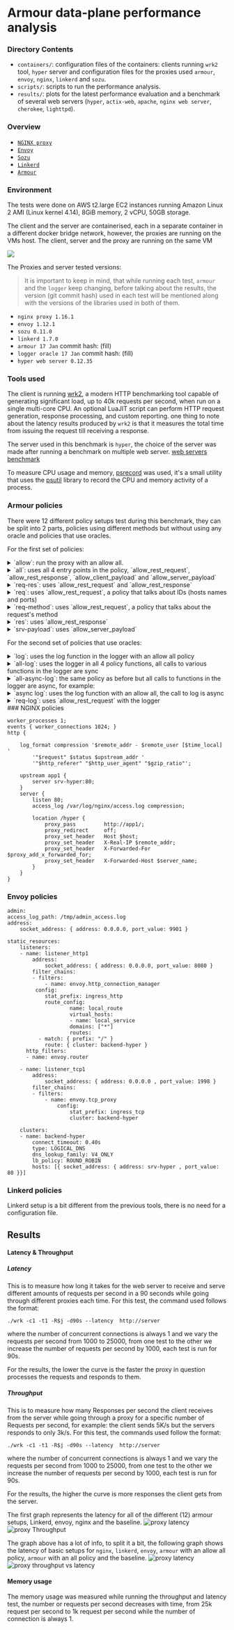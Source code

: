 # Armour data-plane performance analysis

### Directory Contents

- `containers/`: configuration files of the containers: clients running `wrk2` tool, `hyper` server and configuration files for the proxies used `armour`, `envoy`, `nginx`, `linkerd` and `sozu`.
- `scripts/`: scripts to run the performance analysis.
- `results/`: plots for the latest performance evaluation and a benchmark of several web servers (`hyper`, `actix-web`, `apache`, `nginx web server`, `cherokee`, `lighttpd`).


### Overview
- [`NGINX proxy`](https://docs.nginx.com/nginx/admin-guide/web-server/reverse-proxy/)
- [`Envoy`](https://www.envoyproxy.io/docs/envoy/latest/intro/what_is_envoy)
- [`Sozu`](https://www.sozu.io)
- [`Linkerd`](https://linkerd.io/2.10/overview/)
- [`Armour`](../docs/README.md)
 
### Environment

The tests were done on AWS t2.large EC2 instances running Amazon Linux 2 AMI (Linux kernel 4.14), 8GiB memory, 2 vCPU, 50GB storage.

The client and the server are containerised, each in a separate container in a different docker bridge network, however, the proxies are running on the VMs host. The client, server and the proxy are running on the same VM 

![](results/proxy/same-host.png) 

The Proxies and server tested versions: 

> It is important to keep in mind, that while running each test, `armour` and the `logger` keep changing, before talking about the results, the version (git commit hash) used in each test will be mentioned along with the versions of the libraries used in both of them.

- `nginx proxy 1.16.1`
- `envoy 1.12.1`
- `sozu 0.11.0`
- `linkerd 1.7.0`
- `armour 17 Jan` commit hash: (fill)
- `logger oracle 17 Jan` commit hash: (fill)
- `hyper web server 0.12.35`

### Tools used
The client is running [wrk2](https://github.com/giltene/wrk2), a modern HTTP benchmarking tool capable of generating significant load, up to 40k requests per second, when run on a single multi-core CPU.
An optional LuaJIT script can perform HTTP request generation, response processing, and custom reporting. one thing to note about the latency results produced by `wrk2` is that it measures the total time from issuing the request till receiving a response.

The server used in this benchmark is `hyper`, the choice of the server was made after running a benchmark on multiple web server. [web servers benchmark](results/server/README.md)

To measure CPU usage and memory, [psrecord](https://github.com/astrofrog/psrecord) was used, it's a small utility that uses the [psutil](https://github.com/giampaolo/psutil/) library to record the CPU and memory activity of a process.

### Armour policies 
There were 12 different policy setups test during this benchmark, they can be split into 2 parts, policies using different methods but without using any oracle and policies that use oracles.

For the first set of policies:

<details>
<summary> `allow`: run the proxy with an allow all. </summary>
<br>

	allow all

</details>
<details>
<summary> `all`: uses all 4 entry points in the policy, `allow_rest_request`, `allow_rest_response`, `allow_client_payload` and `allow_server_payload`</summary>
<br>

		fn allow_rest_request(req: HttpRequest) -> bool {
    		let c = req.connection();
    		let (from, to) = c.from_to(); 
    		if "srv-hyper" in to.hosts() {
        		"client-1" in from.hosts() || to.port() == Some(80)
     		} else {false}
		}
		
		fn allow_client_payload(payload: Payload) -> bool {
    		payload.data().len() < 3000
		}

		fn allow_server_payload(payload: Payload) -> bool {
    		payload.data().len() < 3000
		}

		fn allow_rest_response(res: HttpResponse) -> bool {
    		res.status() == 200
		}
		
</details>

<details>
<summary> `req-res`: uses `allow_rest_request` and `allow_rest_response` </summary>
<br>

		fn allow_rest_request(req: HttpRequest) -> bool {
    		let c = req.connection();
    		let (from, to) = c.from_to(); 
   			if "srv-hyper" in to.hosts() {
       		"client-1" in from.hosts() || to.port() == Some(80)
     		} else {false}
		}

		fn allow_rest_response(res: HttpResponse) -> bool {
    		res.status() == 200
		}
</details>
<details>
<summary> `req`: uses `allow_rest_request`, a policy that talks about IDs (hosts names and ports) </summary>
<br>
		
		fn allow_rest_request(req: HttpRequest) -> bool {
    		let c = req.connection();
    		let (from, to) = c.from_to(); 
    		if "srv-hyper" in to.hosts() {
        		"client-1" in from.hosts() || to.port() == Some(80)
     		} else {false}
		}
</details>
<details>
<summary> `req-method`: uses `allow_rest_request`, a policy that talks about the request's method </summary>
<br>

		fn allow_rest_request(req: HttpRequest) -> bool {
  			return req.method() == "GET"
		}
</details>
<details>
<summary> `res`: uses `allow_rest_response` </summary>
<br>

		fn allow_rest_response(res: HttpResponse) -> bool {
    		res.status() == 200
		}
</details>
<details>
<summary> `srv-payload`: uses `allow_server_payload` 
</summary>
<br>

	fn allow_server_payload(payload: Payload) -> bool {
    	payload.data().len() < 3000
	}
</details>

For the second set of policies that use oracles:

<details>
<summary> `log`: uses the log function in the logger with an allow all policy </summary>
<br>

	external logger @ "log_sock" {
  		fn log(_) -> ()
	}
	fn allow_rest_request(req: HttpRequest) -> bool {
  		logger::log(req);
  		true
	}
</details>
<details>
<summary> `all-log`: uses the logger in all 4 policy functions, all calls to various functions in the logger are sync </summary>
<br>

	external logger @ "log_sock" {
   		fn log(_) -> ()
    	fn rest(i64, str, str, str, ID, ID) -> ()
    	fn client_payload(i64, i64) -> ()
    	fn server_payload(i64, i64) -> ()
	}
    
	fn allow_rest_request(req: HttpRequest) -> bool {
   		let c = req.connection();
   		let (from, to) = c.from_to();
   		let date = if let Some(date) = req.unique_header("date") {
        		str::from_utf8(date)
     		} else {"-"};
    		logger::rest(c.number(), date, req.method(), req.path(), from, to);
    		if "srv-hyper" in to.hosts() {
        		"client-1" in from.hosts() || to.port() == Some(80)
     		} else {false}
		}

		fn allow_client_payload(payload: Payload) -> bool {
    		logger::client_payload(payload.connection().number(), payload.data().len());
    		payload.data().len() < 3000
		}

		fn allow_server_payload(payload: Payload) -> bool {
    		logger::server_payload(payload.connection().number(), payload.data().len());
    		payload.data().len() < 3000
		}

		fn allow_rest_response(res: HttpResponse) -> bool {
    		logger::log(res.header("date"));
    		res.status() == 200
		}
</details>
<details>
<summary> `all-async-log`: the same policy as before but all calls to functions in the logger are async, for example: </summary>
<br>

		async logger::log(res.header("date"));
</details>
<details>
<summary> `async log`: uses the log function with an allow all, the call to log is async </summary>
<br>

		external logger @ "log_sock" {
  			fn log(_) -> ()
		}
		fn allow_rest_request(req: HttpRequest) -> bool {
  			async logger::log(req);
  			true
		}
</details>
<details>
<summary> `req-log`: uses `allow_rest_request` with the logger </summary>
<br>

		external logger @ "log_sock" {
    		fn rest(i64, str, str, str, ID, ID) -> ()
		}
    
		fn allow_rest_request(req: HttpRequest) -> bool {
    		let c = req.connection();
    		let (from, to) = c.from_to();
    		let date = if let Some(date) = req.unique_header("date") {
       		str::from_utf8(date)
     		} else {"-"};
    		logger::rest(c.number(), date, req.method(), req.path(), from, to);
    		if "srv-hyper" in to.hosts() {
        		"client-1" in from.hosts() || to.port() == Some(80)
     		} else {false}
		}
</details>
### NGINX policies

	worker_processes 1;
	events { worker_connections 1024; }
	http {

	    log_format compression '$remote_addr - $remote_user [$time_local] '
	        '"$request" $status $upstream_addr '
	        '"$http_referer" "$http_user_agent" "$gzip_ratio"';
	
	    upstream app1 {
	        server srv-hyper:80;
	    }
	    server {
	        listen 80;
	        access_log /var/log/nginx/access.log compression;
	
	        location /hyper {
	            proxy_pass         http://app1/;
	            proxy_redirect     off;
	            proxy_set_header   Host $host;
	            proxy_set_header   X-Real-IP $remote_addr;
	            proxy_set_header   X-Forwarded-For $proxy_add_x_forwarded_for;
	            proxy_set_header   X-Forwarded-Host $server_name;
	        }
	    }
	}


### Envoy policies

	admin:
  	access_log_path: /tmp/admin_access.log
  	address:
    	socket_address: { address: 0.0.0.0, port_value: 9901 }

	static_resources:
  		listeners:
  		- name: listener_http1
    		address:
      			socket_address: { address: 0.0.0.0, port_value: 8080 }
    		filter_chains:
    		- filters:
      			- name: envoy.http_connection_manager
       		 config:
          		stat_prefix: ingress_http
          		route_config:
            			name: local_route
            			virtual_hosts:
            			- name: local_service
              			domains: ["*"]
              			routes:
              - match: { prefix: "/" }
                route: { cluster: backend-hyper }
          http_filters:
          - name: envoy.router

        - name: listener_tcp1
            address:
                socket_address: { address: 0.0.0.0 , port_value: 1998 }
            filter_chains:
            - filters:
                - name: envoy.tcp_proxy
                    config:
                        stat_prefix: ingress_tcp
                        cluster: backend-hyper

        clusters:
        - name: backend-hyper
            connect_timeout: 0.40s
            type: LOGICAL_DNS
            dns_lookup_family: V4_ONLY
            lb_policy: ROUND_ROBIN
            hosts: [{ socket_address: { address: srv-hyper , port_value: 80 }}]
            
### Linkerd policies

Linkerd setup is a bit different from the previous tools, there is no need for a configuration file.

## Results

#### Latency & Throughput

##### Latency

This is to measure how long it takes for the web server to receive and serve different amounts of requests per second in a 90 seconds while going through different proxies each time. For this test, the command used follows the format:

	./wrk -c1 -t1 -R$j -d90s --latency  http://server
where the number of concurrent connections is always 1 and we vary the requests per second from 1000 to 25000, from one test to the other we increase the number of requests per second by 1000, each test is run for 90s.

For the results, the lower the curve is the faster the proxy in question processes the requests and responds to them.

##### Throughput

This is to measure how many Responses per second the client receives from the server while going through a proxy for a specific number of Requests per second, for example: the client sends 5K/s but the servers responds to only 3k/s. For this test, the commands used follow the format:

	./wrk -c1 -t1 -R$j -d90s --latency  http://server
where the number of concurrent connections is always 1 and we vary the requests per second from 1000 to 25000, from one test to the other we increase the number of requests per second by 1000, each test is run for 90s.

For the results, the higher the curve is more responses the client gets from the server.

The first graph represents the latency for all of the different (12) armour setups, Linkerd, envoy, nginx and the baseline.
![proxy latency](results/proxy/all-latency.png)
![proxy Throughput](results/proxy/all-throughput.png)

The graph above has a lot of info, to split it a bit, the following graph shows the latency of basic setups for `nginx`, `linkerd`, `envoy`, `armour` with an allow all policy, `armour` with an all policy and the baseline.
![proxy latency](results/proxy/basic-latency.png)
![proxy throughput vs latency](results/proxy/all-throughput-lat.png)


#### Memory usage
The memory usage was measured while running the throughput and latency test, the number or requests per second decreases with time, from 25k request per second to 1k request per second while the number of connection is always 1.




